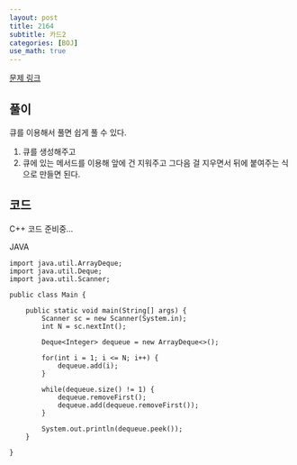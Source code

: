 ```yaml
---
layout: post
title: 2164
subtitle: 카드2
categories: [BOJ]
use_math: true
---
```


[문제 링크](https://www.acmicpc.net/problem/2164)

<h2 class="section-heading">풀이</h2>
큐를 이용해서 풀면 쉽게 풀 수 있다.

1. 큐를 생성해주고
2. 큐에 있는 메서드를 이용해 앞에 건 지워주고 그다음 걸 지우면서 뒤에 붙여주는 식으로 만들면 된다.
<h2 class="section-heading">코드</h2>
C++  
코드 준비중...

JAVA
<pre><code class="java">import java.util.ArrayDeque;
import java.util.Deque;
import java.util.Scanner;

public class Main {

	public static void main(String[] args) {
		Scanner sc = new Scanner(System.in);
		int N = sc.nextInt();
		
		Deque&lt;Integer> dequeue = new ArrayDeque<>();
		
		for(int i = 1; i <= N; i++) {
			dequeue.add(i);
		}
		
		while(dequeue.size() != 1) {
			dequeue.removeFirst();
			dequeue.add(dequeue.removeFirst());
		}

		System.out.println(dequeue.peek());
	}

}</code></pre>